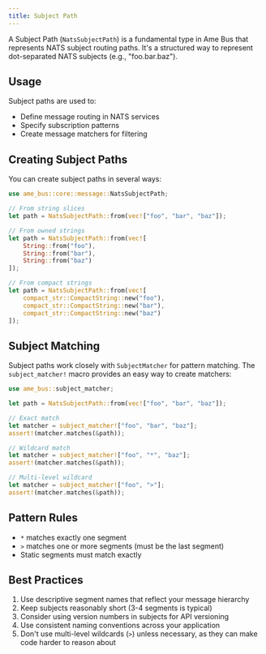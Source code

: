 ```yaml
---
title: Subject Path
---
```


A Subject Path (`NatsSubjectPath`) is a fundamental type in Ame Bus that represents NATS subject routing paths. It's a structured way to represent dot-separated NATS subjects (e.g., "foo.bar.baz").

## Usage

Subject paths are used to:
- Define message routing in NATS services
- Specify subscription patterns
- Create message matchers for filtering

## Creating Subject Paths

You can create subject paths in several ways:

```rust
use ame_bus::core::message::NatsSubjectPath;

// From string slices
let path = NatsSubjectPath::from(vec!["foo", "bar", "baz"]);

// From owned strings
let path = NatsSubjectPath::from(vec![
    String::from("foo"),
    String::from("bar"),
    String::from("baz")
]);

// From compact strings
let path = NatsSubjectPath::from(vec![
    compact_str::CompactString::new("foo"),
    compact_str::CompactString::new("bar"),
    compact_str::CompactString::new("baz")
]);
```

## Subject Matching

Subject paths work closely with `SubjectMatcher` for pattern matching. The `subject_matcher!` macro provides an easy way to create matchers:

```rust
use ame_bus::subject_matcher;

let path = NatsSubjectPath::from(vec!["foo", "bar", "baz"]);

// Exact match
let matcher = subject_matcher!["foo", "bar", "baz"];
assert!(matcher.matches(&path));

// Wildcard match
let matcher = subject_matcher!["foo", "*", "baz"];
assert!(matcher.matches(&path));

// Multi-level wildcard
let matcher = subject_matcher!["foo", ">"];
assert!(matcher.matches(&path));
```

## Pattern Rules

- `*` matches exactly one segment
- `>` matches one or more segments (must be the last segment)
- Static segments must match exactly

## Best Practices

1. Use descriptive segment names that reflect your message hierarchy
2. Keep subjects reasonably short (3-4 segments is typical)
3. Consider using version numbers in subjects for API versioning
4. Use consistent naming conventions across your application
5. Don't use multi-level wildcards (`>`) unless necessary, as they can make code harder to reason about
